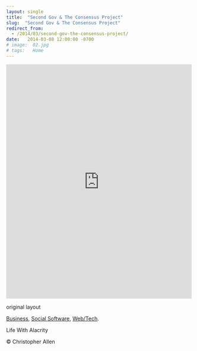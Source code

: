 ```yaml
---
layout: single
title:  "Second Gov & The Consensus Project"
slug:  "Second Gov & The Consensus Project"
redirect_from:
  - /2014/03/second-gov-the-consensus-project/
date:   2014-03-08 12:00:00 -0700
# image:  02.jpg
# tags:   Home
---
```


<iframe src="https://www.facebook.com/plugins/post.php?href=https%3A%2F%2Fwww.facebook.com%2FChristopherRayAllen%2Fposts%2F10152279829595540&show_text=true&width=500" width="500" height="629" style="border:none;overflow:hidden" scrolling="no" frameborder="0" allowfullscreen="true" allow="autoplay; clipboard-write; encrypted-media; picture-in-picture; web-share"></iframe>

original layout

[Business](/tags/business/), [Social Software](/tags/social-software/), [Web/Tech](/tags/web/tech/).

Life With Alacrity

© Christopher Allen